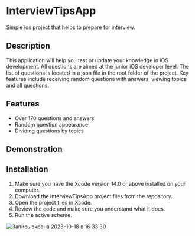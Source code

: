 # InterviewTipsApp

Simple ios project that helps to prepare for interview. 

## Description
This application will help you test or update your knowledge in iOS development. All questions are aimed at the junior iOS developer level. The list of questions is located in a json file in the root folder of the project. Key features include receiving random questions with answers, viewing topics and all questions.

## Features

- Over 170 questions and answers
- Random question appearance
- Dividing questions by topics

## Demonstration



## Installation

1. Make sure you have the Xcode version 14.0 or above installed on your computer.
2. Download the InterviewTipsApp project files from the repository.
3. Open the project files in Xcode.
4. Review the code and make sure you understand what it does.
5. Run the active scheme.

![Запись экрана 2023-10-18 в 16 33 30](https://github.com/klimentiuss/InterviewTipsApp/assets/86960148/8634bd62-693c-4486-9834-1084d5b61348)

